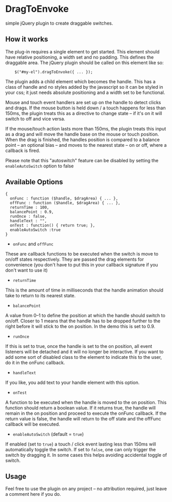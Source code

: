 # DragToEnvoke #
simple jQuery plugin to create draggable switches.

## How it works ##

The plug-in requires a single element to get started. This element should have relative positioning, a width set and no padding. This defines the draggable area.
The jQuery plugin should be called on this element like so:

		$("#my-el").dragToEnvoke({ ... });

The plugin adds a child element which becomes the handle. This has a class of handle and no styles added by the javascript so it can be styled in your css; it just needs absolute positioning and a width set to be functional.

Mouse and touch event handlers are set up on the handle to detect clicks and drags. If the mouse button is held down / a touch happens for less than 150ms, the plugin treats this as a directive to change state – if it's on it will switch to off and vice versa.

If the mouse/touch action lasts more than 150ms, the plugin treats this input as a drag and will move the handle base on the mouse or touch position. When the drag is finished, the handles position is compared to a balance point – an optional bias – and moves to the nearest state – on or off, where a callback is fired.

Please note that this "autoswitch" feature can be disabled by setting the `enableAutoSwitch` option to false

## Available Options ##

    {
      onFunc : function ($handle, $dragArea) { ... },
      offFunc : function ($handle, $dragArea) { ... },
      returnTime : 100,
      balancePoint : 0.9,
      runOnce : false,
      handleText : "",
      onTest : function() { return true; },
      enableAutoSwitch :true
    }

* `onFunc` and `offFunc`

These are callback functions to be executed when the switch is move to on/off states respectively. They are passed the drag elements for convenience (you don't have to put this in your callback signature if you don't want to use it)

* `returnTime`

This is the amount of time in milliseconds that the handle animation should take to return to its nearest state.

* `balancePoint`

A value from 0–1 to define the position at which the handle should switch to on/off. Closer to 1 means that the handle has to be dropped further to the right before it will stick to the on position. In the demo this is set to 0.9.

* `runOnce`

If this is set to true, once the handle is set to the on position, all event listeners will be detached and it will no longer be interactive. If you want to add some sort of disabled class to the element to indicate this to the user, do it in the onFunc callback.

* `handleText`

If you like, you add text to your handle element with this option.

* `onTest`

A function to be executed when the handle is moved to the on position. This function should return a boolean value. If it returns true, the handle will remain in the on position and proceed to execute the onFunc callback. If the return value is false, the handle will return to the off state and the offFunc callback will be executed.

* `enableAutoSwitch` (default = `true`)

If enabled (set to `true`) a touch / click event lasting less than 150ms will automatically toggle the switch. If set to `false`, one can only trigger the switch by dragging it. In some cases this helps avoiding accidental toggle of switch.

## Usage ##
Feel free to use the plugin on any project – no attribution required, just leave a comment here if you do.
